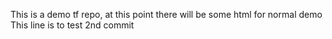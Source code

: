This is a demo tf repo, at this point there will be some html for normal demo
This line is to test 2nd commit
